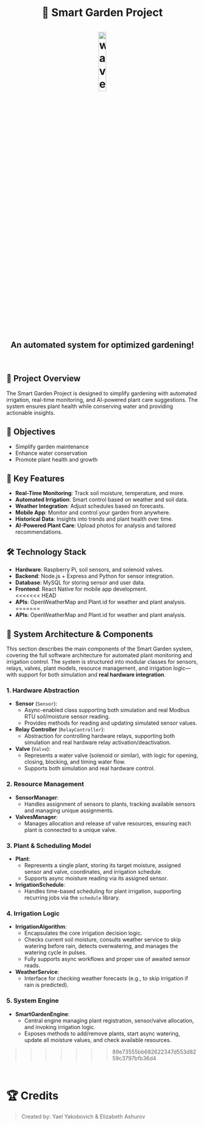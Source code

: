 <h1 align="center">
  <br/>
  🌱 Smart Garden Project
   <br/>
   <br/>
  <img src="https://media0.giphy.com/media/v1.Y2lkPTc5MGI3NjExOTJ1YjR1amRiYTBmbWVtaDJsajVpb2pjZTg4enZ2aHBka2x4cHA4aSZlcD12MV9pbnRlcm5hbF9naWZfYnlfaWQmY3Q9Zw/dxxoL6BizkG06UMqtK/giphy.gif" width="20%" alt="waveEmoji"/>
</h1>

<h2 align="center">
  An automated system for optimized gardening!
</h2>

<br/>

## 📜 **Project Overview**

The Smart Garden Project is designed to simplify gardening with automated irrigation, real-time monitoring, and AI-powered plant care suggestions. The system ensures plant health while conserving water and providing actionable insights.



## 🎯 **Objectives**

-  Simplify garden maintenance  
-  Enhance water conservation  
-  Promote plant health and growth  



## 🌟 **Key Features**

-  **Real-Time Monitoring**: Track soil moisture, temperature, and more.  
-  **Automated Irrigation**: Smart control based on weather and soil data.  
-  **Weather Integration**: Adjust schedules based on forecasts.  
-  **Mobile App**: Monitor and control your garden from anywhere.  
-  **Historical Data**: Insights into trends and plant health over time.  
-  **AI-Powered Plant Care**: Upload photos for analysis and tailored recommendations.  



## 🛠️ **Technology Stack**

-  **Hardware**: Raspberry Pi, soil sensors, and solenoid valves.  
-  **Backend**: Node.js + Express and Python for sensor integration.  
-  **Database**: MySQL for storing sensor and user data.  
-  **Frontend**: React Native for mobile app development.  
<<<<<<< HEAD
-  **APIs**: OpenWeatherMap and Plant.id for weather and plant analysis.  
=======
-  **APIs**: OpenWeatherMap and Plant.id for weather and plant analysis.

## 🧩 **System Architecture & Components**

This section describes the main components of the Smart Garden system, covering the full software architecture for automated plant monitoring and irrigation control. The system is structured into modular classes for sensors, relays, valves, plant models, resource management, and irrigation logic—with support for both simulation and **real hardware integration**.

### 1. Hardware Abstraction
- **Sensor** (`Sensor`):
    - Async-enabled class supporting both simulation and real Modbus RTU soil/moisture sensor reading.
    - Provides methods for reading and updating simulated sensor values.
- **Relay Controller** (`RelayController`):
    - Abstraction for controlling hardware relays, supporting both simulation and real hardware relay activation/deactivation.
- **Valve** (`Valve`):
    - Represents a water valve (solenoid or similar), with logic for opening, closing, blocking, and timing water flow.
    - Supports both simulation and real hardware control.

### 2. Resource Management
- **SensorManager**:
    - Handles assignment of sensors to plants, tracking available sensors and managing unique assignments.
- **ValvesManager**:
    - Manages allocation and release of valve resources, ensuring each plant is connected to a unique valve.

### 3. Plant & Scheduling Model
- **Plant**:
    - Represents a single plant, storing its target moisture, assigned sensor and valve, coordinates, and irrigation schedule.
    - Supports async moisture reading via its assigned sensor.
- **IrrigationSchedule**:
    - Handles time-based scheduling for plant irrigation, supporting recurring jobs via the `schedule` library.

### 4. Irrigation Logic
- **IrrigationAlgorithm**:
    - Encapsulates the core irrigation decision logic.
    - Checks current soil moisture, consults weather service to skip watering before rain, detects overwatering, and manages the watering cycle in pulses.
    - Fully supports async workflows and proper use of awaited sensor reads.
- **WeatherService**:
    - Interface for checking weather forecasts (e.g., to skip irrigation if rain is predicted).

### 5. System Engine
- **SmartGardenEngine**:
    - Central engine managing plant registration, sensor/valve allocation, and invoking irrigation logic.
    - Exposes methods to add/remove plants, start async watering, update all moisture values, and check available resources.
>>>>>>> 89e73555bb682622347d553d8259c3797bfb36d4



<br/>

# :trophy: **Credits** <a name="credits"/>
> Created by: Yael Yakobovich & Elizabeth Ashurov

<br/>
